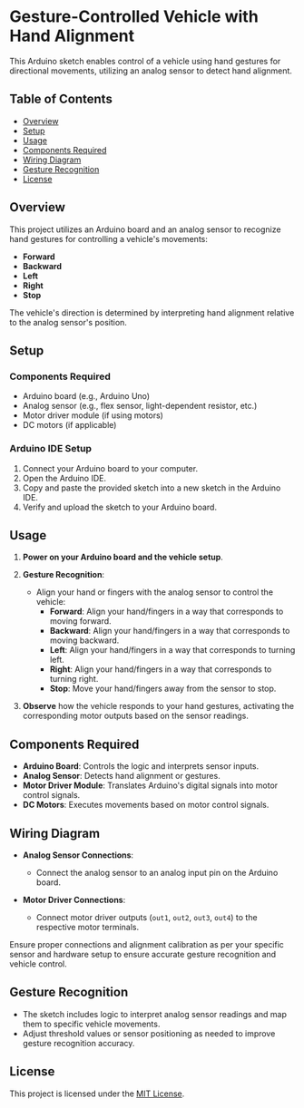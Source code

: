 # Gesture-Controlled Vehicle with Hand Alignment

This Arduino sketch enables control of a vehicle using hand gestures for directional movements, utilizing an analog sensor to detect hand alignment.

## Table of Contents

- [Overview](#overview)
- [Setup](#setup)
- [Usage](#usage)
- [Components Required](#components-required)
- [Wiring Diagram](#wiring-diagram)
- [Gesture Recognition](#gesture-recognition)
- [License](#license)

## Overview

This project utilizes an Arduino board and an analog sensor to recognize hand gestures for controlling a vehicle's movements:
- **Forward**
- **Backward**
- **Left**
- **Right**
- **Stop**

The vehicle's direction is determined by interpreting hand alignment relative to the analog sensor's position.

## Setup

### Components Required
- Arduino board (e.g., Arduino Uno)
- Analog sensor (e.g., flex sensor, light-dependent resistor, etc.)
- Motor driver module (if using motors)
- DC motors (if applicable)

### Arduino IDE Setup
1. Connect your Arduino board to your computer.
2. Open the Arduino IDE.
3. Copy and paste the provided sketch into a new sketch in the Arduino IDE.
4. Verify and upload the sketch to your Arduino board.

## Usage

1. **Power on your Arduino board and the vehicle setup**.
2. **Gesture Recognition**:
   - Align your hand or fingers with the analog sensor to control the vehicle:
     - **Forward**: Align your hand/fingers in a way that corresponds to moving forward.
     - **Backward**: Align your hand/fingers in a way that corresponds to moving backward.
     - **Left**: Align your hand/fingers in a way that corresponds to turning left.
     - **Right**: Align your hand/fingers in a way that corresponds to turning right.
     - **Stop**: Move your hand/fingers away from the sensor to stop.

3. **Observe** how the vehicle responds to your hand gestures, activating the corresponding motor outputs based on the sensor readings.

## Components Required

- **Arduino Board**: Controls the logic and interprets sensor inputs.
- **Analog Sensor**: Detects hand alignment or gestures.
- **Motor Driver Module**: Translates Arduino's digital signals into motor control signals.
- **DC Motors**: Executes movements based on motor control signals.

## Wiring Diagram

- **Analog Sensor Connections**:
  - Connect the analog sensor to an analog input pin on the Arduino board.

- **Motor Driver Connections**:
  - Connect motor driver outputs (`out1`, `out2`, `out3`, `out4`) to the respective motor terminals.

Ensure proper connections and alignment calibration as per your specific sensor and hardware setup to ensure accurate gesture recognition and vehicle control.

## Gesture Recognition

- The sketch includes logic to interpret analog sensor readings and map them to specific vehicle movements.
- Adjust threshold values or sensor positioning as needed to improve gesture recognition accuracy.

## License

This project is licensed under the [MIT License](LICENSE).
